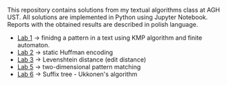 This repository contains solutions from my textual algorithms class at AGH UST. All solutions are implemented in Python using Jupyter Notebook. Reports with the obtained results are described in polish language.

* [Lab 1](https://github.com/pvtrov/Textual-Algorithms/tree/main/lab_1) -> finidng a pattern in a text using KMP algorithm and finite automaton.
* [Lab 2](https://github.com/pvtrov/Textual-Algorithms/tree/main/lab_2) -> static Huffman encoding
* [Lab 3](https://github.com/pvtrov/Textual-Algorithms/tree/main/lab_3) -> Levenshtein distance (edit distance)
* [Lab 5](https://github.com/pvtrov/Textual-Algorithms/tree/main/lab_5) -> two-dimensional pattern matching
* [Lab 6](https://github.com/pvtrov/Textual-Algorithms/tree/main/lab_6) -> Suffix tree - Ukkonen's algorithm
